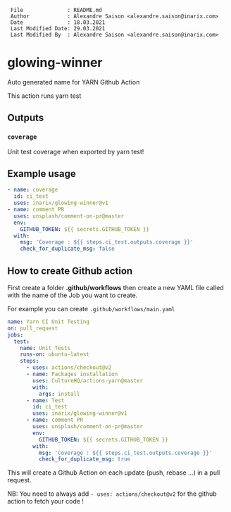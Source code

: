 ```
 File              : README.md
 Author            : Alexandre Saison <alexandre.saison@inarix.com>
 Date              : 18.03.2021
 Last Modified Date: 29.03.2021
 Last Modified By  : Alexandre Saison <alexandre.saison@inarix.com>
```
# glowing-winner
  Auto generated name for YARN Github Action

  This action runs yarn test 

## Outputs

### `coverage`

Unit test coverage when exported by yarn test!

## Example usage
```yaml
- name: coverage
  id: ci_test
  uses: inarix/glowing-winner@v1
- name: comment PR
  uses: unsplash/comment-on-pr@master
  env:
    GITHUB_TOKEN: ${{ secrets.GITHUB_TOKEN }}
  with:
    msg: 'Coverage : ${{ steps.ci_test.outputs.coverage }}'
    check_for_duplicate_msg: false
```

## How to create Github action

First create a folder **.github/workflows** then create a new YAML file called with the name of the Job you want to create.

For example you can create ```.github/workflows/main.yaml```
```yaml
name: Yarn CI Unit Testing
on: pull_request
jobs:
  test:
    name: Unit Tests
    runs-on: ubuntu-latest
    steps:
      - uses: actions/checkout@v2
      - name: Packages installation
        uses: CultureHQ/actions-yarn@master
        with:
          args: install
      - name: Test
        id: ci_test
        uses: inarix/glowing-winner@v1
      - name: comment PR
        uses: unsplash/comment-on-pr@master
        env:
          GITHUB_TOKEN: ${{ secrets.GITHUB_TOKEN }}
        with:
          msg: 'Coverage : ${{ steps.ci_test.outputs.coverage }}'
          check_for_duplicate_msg: true
```

This will create a Github Action on each update (push, rebase ...) in a pull request.

NB: You need to always add ```- uses: actions/checkout@v2``` for the github action to fetch your code !
